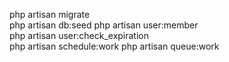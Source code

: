php artisan migrate  
php artisan db:seed
php artisan user:member  
php artisan user:check_expiration    
php artisan schedule:work 
php artisan queue:work
